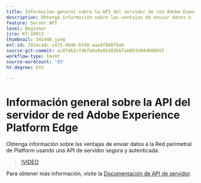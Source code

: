 ```yaml
---
title: Información general sobre la API del servidor de red Adobe Experience Platform Edge
description: Obtenga información sobre las ventajas de enviar datos a la Red perimetral de Platform usando una API de servidor segura y autenticada.
feature: Server API
level: Beginner
jira: KT-10013
thumbnail: 341448.jpeg
exl-id: 282ecadc-c475-4b4b-bfd0-aaa4f8d8f0a8
source-git-commit: ac07d62cf4bfb6a9a8b383bbfae093304d008b5f
workflow-type: tm+mt
source-wordcount: '65'
ht-degree: 61%

---
```


# Información general sobre la API del servidor de red Adobe Experience Platform Edge

Obtenga información sobre las ventajas de enviar datos a la Red perimetral de Platform usando una API de servidor segura y autenticada.

>[!VIDEO](https://video.tv.adobe.com/v/341448?quality=12&learn=on)

Para obtener más información, visite la [Documentación de API de servidor](https://experienceleague.adobe.com/docs/experience-platform/edge-network-server-api/overview.html?lang=es).
